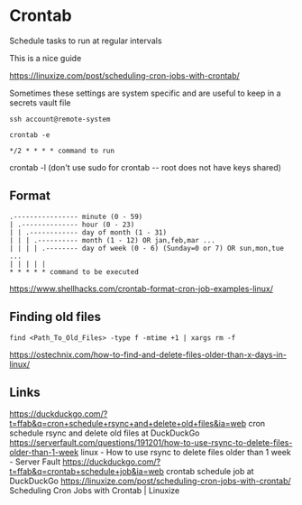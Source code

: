 # Crontab

Schedule tasks to run at regular intervals

This is a nice guide

https://linuxize.com/post/scheduling-cron-jobs-with-crontab/

Sometimes these settings are system specific and are useful to keep in a secrets vault file

```
ssh account@remote-system
```

```
crontab -e

*/2 * * * * command to run
```

crontab -l
(don't use sudo for crontab -- root does not have keys shared)

## Format

```
.---------------- minute (0 - 59)
| .-------------- hour (0 - 23)
| | .------------ day of month (1 - 31)
| | | .---------- month (1 - 12) OR jan,feb,mar ...
| | | | .-------- day of week (0 - 6) (Sunday=0 or 7) OR sun,mon,tue ...
| | | | |
* * * * * command to be executed
```

https://www.shellhacks.com/crontab-format-cron-job-examples-linux/


## Finding old files

```
find <Path_To_Old_Files> -type f -mtime +1 | xargs rm -f
```

https://ostechnix.com/how-to-find-and-delete-files-older-than-x-days-in-linux/

## Links

https://duckduckgo.com/?t=ffab&q=cron+schedule+rsync+and+delete+old+files&ia=web
cron schedule rsync and delete old files at DuckDuckGo
https://serverfault.com/questions/191201/how-to-use-rsync-to-delete-files-older-than-1-week
linux - How to use rsync to delete files older than 1 week - Server Fault
https://duckduckgo.com/?t=ffab&q=crontab+schedule+job&ia=web
crontab schedule job at DuckDuckGo
https://linuxize.com/post/scheduling-cron-jobs-with-crontab/
Scheduling Cron Jobs with Crontab | Linuxize
